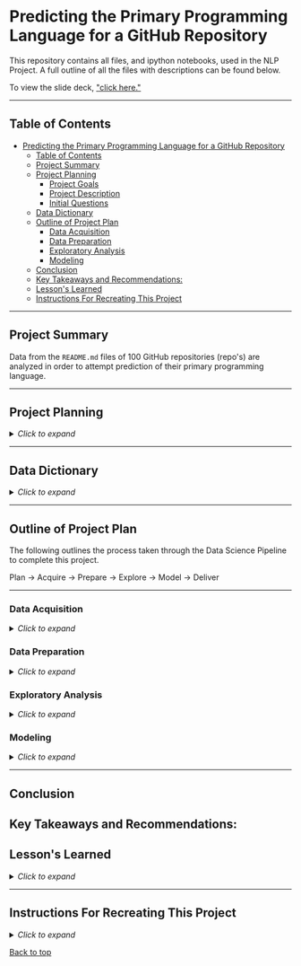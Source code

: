 # Predicting the Primary Programming Language for a GitHub Repository

This repository contains all files, and ipython notebooks, used in the NLP Project. A full outline of all the files with descriptions can be found below.

To view the slide deck, ["click here."](https://docs.google.com/presentation/d/1I_QQLWC0TRMOb0x_x64Gjn7MMuG_94kd-X5K00pr4kY/edit?usp=sharing) 


___

## Table of Contents

- [Predicting the Primary Programming Language for a GitHub Repository](#predicting-the-primary-programming-language-for-a-github-repository)
  - [Table of Contents](#table-of-contents)
  - [Project Summary](#project-summary)
  - [Project Planning](#project-planning)
    - [Project Goals](#project-goals)
    - [Project Description](#project-description)
    - [Initial Questions](#initial-questions)
  - [Data Dictionary](#data-dictionary)
  - [Outline of Project Plan](#outline-of-project-plan)
    - [Data Acquisition](#data-acquisition)
    - [Data Preparation](#data-preparation)
    - [Exploratory Analysis](#exploratory-analysis)
    - [Modeling](#modeling)
  - [Conclusion](#conclusion)
  - [Key Takeaways and Recommendations:](#key-takeaways-and-recommendations)
  - [Lesson's Learned](#lessons-learned)
  - [Instructions For Recreating This Project](#instructions-for-recreating-this-project)

___

## Project Summary

Data from the `README.md` files of 100 GitHub repositories (repo's) are analyzed in order to attempt prediction of their primary programming language.

___

## Project Planning

<details><summary><i>Click to expand</i></summary>

### Project Goals

Determine the primary programming language of a GitHub repository by using natural language processing (NLP) techniques on their `README.md`.

### Project Description

GitHub is where over 83 million developers shape the future of software, together. This software is hosted on the site in "repositories". Aside from from acting as a home for open source coding, GitHub offers several interesting features in the repo's. One particular feature, that we will be investigating in this project, is the programming language percentage.

The programming language percentage is an infographic on the home page of every repo on GitHub. It indicates the percentage of each programming language in that particular repo. For most repo's there is a clear primary programming language (many have only 1 language).

Another common attribute of GitHub repo's is the `README.md`. The `README.md` is a file that generally contains an introduction to the repo, explains the purpose of the code, and shares instructions for running the code.

In this project, we will attempt to use data from the `README.md` to predict what language that repo is primarilly coded in. We are specifically interested in repo's related to the search term "bitcoin". We use the top 500 results for the search term "bitcoin" to obtain the data used for this project.

### Initial Questions

1. Can we predict the programming language of a repo by using NLP on the `README.md`?
2. Is there a statistically significant difference between `README.md` lengths for the top 3 most common languages?
3. Can the presence of certain keywords be used to identify the main programming language for a repository?
4. Are there bi-grams that are unique to one of the top 3 most common programming languages?
5. Is there a statistically significant difference in sentiment analysis between `REAMDE.md` files for the top 3 most common languages?

</details>

___

## Data Dictionary

<details><summary><i>Click to expand</i></summary>


| Variable              | Meaning      |
| --------------------- | ------------ |
| repo | Path to repository on github.com |
| language | Primary programming language in repository |
| readme | Contains full contents of the repository's "README.md" |
| clean | Contains the normalized, and tokenized, contents of the repository's "README.md" with stopwords removed |
| stemmed | Contains the stemmed words from the clean "README.md" text |
| lemmatized | Contains the lemmatized words from the clean "README.md" text |
| contains_python_keywords | Whether or not a README contains keywords common to Python repositories |
| contains_cpp_keywords | Whether or not a README contains keywords common to C++ repositories |
| contains_js_keywords | Whether or not a README contains keywords common to JavaScript repositories |

</details>

___

## Outline of Project Plan

The following outlines the process taken through the Data Science Pipeline to complete this project.

Plan &#8594; Acquire &#8594; Prepare &#8594; Explore &#8594; Model &#8594; Deliver

---
### Data Acquisition

<details><summary><i>Click to expand</i></summary>

**Acquisition Files:**

- acquire_urls.ipynb: Contains instructions for pulling a list of repository URLs matching the search term "bitcoin". It should be noted that this script was executed on May 16, 2022 and may produce different results at a later date. For reproducibility, a cache file containing the specific URLs used for this project is provided with the repository.
- urls.csv: A cache file containing URLs for the repositories used for this project.
- acquire.py: A python script containing code that pulls the repo path, language, and readme from list of repo's in urls.csv.

**Steps Taken:**

- This search is done via GitHub's API and a list is extracted that contains the url path to 500 related repos.
- A list of URLs for repositories matching the search term "bitcoin" is collected using the Github API. In order to have ample data to work with N URLs are acquired.
- The list of URLs is used to acquire the `README.md` file and primary programming language for each repository using the Github API. This can be a time consuming process.
- The readme's from each repo are pulled through the API and compiled to return a .json file with the aforementioned keys and values.

</details>

### Data Preparation

<details><summary><i>Click to expand</i></summary>

**Preparation Files:**

- prepare.ipynb: Contains instructions for preparing the data and testing the prepare.py module.
- prepare.py: Contains functions used for preparing the readme's for exploration and modeling.
- preprocessing.py: Contains functions used for preprocessing data for exploration and modeling such as splitting data.

**Steps Taken:**

- Now begins the challenge of quantizing communications in the english lanuage. NLP attempts to do just that by utilizing cutting edge computational power. Common parsing techniques are used on the original corpus collected from GitHub.
- In this project, the contents of an individual `README.md` are treated as a document. Each document is changed to all lower case letters, has punctuation removed, is tokenized, and has stop-words removed as a function of basic cleaning. Below are all the steps in preparing the data:
  - lowering the case of all words
  - removing punctuation
  - tokenization
  - removing stop words
  - column name changed
  - languages other than top 3 consolidated to 'other'
- The top 3 programming languages are Python, C++, and JavaScript which are each given their own classification class.
- Further preprocessing includes stemming and lemmetization.
- Column names are changed for convenience and all languages other than the top 3 are consolidated into the category 'other'.
- The tidied strings are returned in a single Pandas dataframe.

</details>

### Exploratory Analysis

<details><summary><i>Click to expand</i></summary>

**Exploratory Analysis Files:**

- explore.ipynb: Contains all steps taken and decisions made in the exploration phase with key takeaways.
- explore.py: Contains functions used for producing visualizations and conducting statistical tests in the final report notebook.

**Steps Taken:**

- First the data is split into three datasets: train, validate, and test. The training dataset is explored in the explore notebook and used later for training machine learning models. The validate and test datasets are used as unseen data to determine how the machine learning models perform on unseen data.
- The overall word frequencies are explored for the clean, stemmed, and lemmatized text to determine if there is any difference in word frequencies for each prepared README data.
- The word frequencies for each target class (Python, C++, JavaScript, and Other) are explored to determine if there are common words unique to each programming language.
- Bi-gram and Tri-gram analysis is conducted to determine if there are unique bi-grams or tri-grams for any of the target classes.
- Word clouds are produced for presentation purposes.
- The length of the README files is compared for each target class to determine if READMEs on average vary in size for different primary programming languages.
- Sentiment analysis is conducted for all target classes to determine if there is any significant difference in sentiment for each programming lanugage.

</details>

### Modeling

<details><summary><i>Click to expand</i></summary>

**Modeling Files:**

- model.ipynb: Contains all steps taken and decisions made in the modeling phase with key takeaways.
- Nichols_work.ipynb: Entire corpus of code for modeling the repo's `README.md`.
- model.py: Modeling procedures functionized for final report.

**Steps Taken:**

- First we take the prepared data from above and isolate the target from the features. Both, feature and target, are further divided into train, test, and validate dataframes.
- To better help our models read English we will tokenize each word in the document.
- Tokenized documents are then processed to remove any confusion about word meaning. There are two methods used to extract the root / stem word, they are stemming and lemmatization.
- Finally, stop words (such as "to", "and", "a", etc...) are removed.
- This particular corpus lends itself perfectly to a classification model. Therefore, we will use a decision tree to predict which programming language each README.md is referencing.
- In this project we use a decision tree with a max depth of 5.
- Each corpus was engineered for easier processing by the model. The features were engineered using a count vectorizer (CV) and a TF-IDF vectorizer (TF-IDF).

</details>

___

## Conclusion
## Key Takeaways and Recommendations:
## Lesson's Learned

<details><summary><i>Click to expand</i></summary>

We feel confident that the natural language of a GitHub `README.md` can be used to predict the programming language of that repository. While our top model did perform better than the baseline prediction of `'other'`, the performance of the models in this report would not be recommended for production. Here are some of the key takeaways we garnered during our data science pipeline.

While acquiring data, early tests were ran with 100 repo's. The low number of documents wasn't enough to adequately train the model. In later versions we used 500 repo's. For higher quality results, we recommend collecting as many repo's as possible from the results of the search query.

Data preparation included the full gambit of natural language preprocessing. We would recommend the same procedure as above.

Our exploration of the corpora exposed what we might have suspected; the various programing languages have a unique dialect which can be used to identify them. Consequently, when the `README.md` had very few words, was not properly written, or had encoded information, our model had a harder time classifying the repo. In future iterations, we would recommend setting a minimum word count per document. Document length was also shown to significantly indicate when a document belongs to the "JavaScript" or "C++" class. Future models may take advantage of these findings. Lastly we saw that some bigrams where characteristic of the separate languages.

Our first pass at modeling was promising. Our best decision tree had an accuracy of 72% on validate and 65% on test, which beat the baseline accuracy of 56%. That model used a TF-IDF vectorizer on the `'clean'` corpus. We believe using other classification models, such as random forest or naive bayes, in conjunction with optimized parameters like max depth or larger n-grams will yield reliable, production ready results.

In this project, we have shown that the programming language of a GitHub repo can be correctly classified by the contents of the `README.md`. If time allowed and the following considerations were implemented in code, we suspect the result would be higher in accuracy and more consistent on unseen data.

**Next Steps:**
Other types of models, including Naive Bayes, which we attempted but found too computationally costly to work on our dataset, could and should be evaluated. In the case of Naive Bayes, we will need to use a decidedly smaller and more selectively targeted set of features. We did attempt to use a Naive Bayes model using some of the features we engineered, but the results were not as promising as the decision tree performance. As a next step we would like to take the time to engineer additional features that may prove helpful.

We noticed that many READMEs were not helpful for our purposes. For instance, some READMEs were very brief without any information about the tools used. Others were in foreign languages. Still others had encoded information which gets parsed out by the preparation script. As a next step we would like to separate problematic READMEs such as those mentioned from those that do provide useful information. We would like to determine how our models could perform with information rich READMEs vs. those that are scarce with information.

</details>

___

## Instructions For Recreating This Project

<details><summary><i>Click to expand</i></summary>

1. Clone this repository into your local machine using the following command:
```bash
git clone git@github.com:Garcia-Hensley-Nichols-NLP-project/GHN-NLP-project.git
```
2. You will need Natural Language Tool Kit (NLKT), Pandas, Numpy, Matplotlib, Seaborn, and SKLearn installed on your machine.
3. Please run `python acquire.py` in a terminal to acquire the `data.json` file.
4. Now you can start a Jupyter Notebook session and execute the code blocks in the `final_report.ipynb` notebook.

</details>

[Back to top]()
